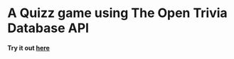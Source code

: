 # A Quizz game using The Open Trivia Database API

**Try it out [here](https://ele-dar.github.io/Quizz-game/)**

